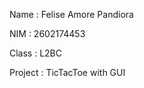 Name    : Felise Amore Pandiora

NIM     : 2602174453

Class   : L2BC

Project : TicTacToe with GUI
